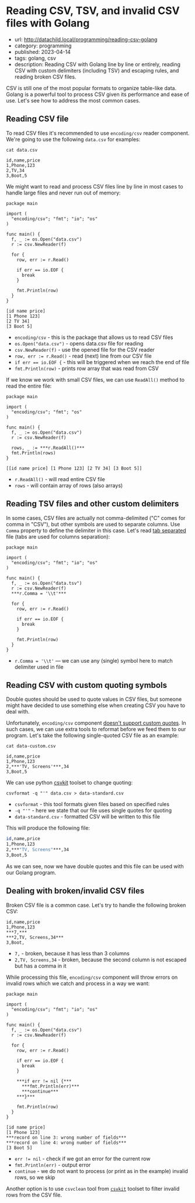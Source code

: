 # Reading CSV, TSV, and invalid CSV files with Golang
* url: http://datachild.local/programming/reading-csv-golang
* category: programming
* published: 2023-04-14
* tags: golang, csv
* description: Reading CSV with Golang line by line or entirely, reading CSV with custom delimiters (including TSV) and escaping rules, and reading broken CSV files.

CSV is still one of the most popular formats to organize table-like data.
Golang is a powerful tool to process CSV given its performance and ease of use.
Let's see how to address the most common cases.

## Reading CSV file

To read CSV files it's recommended to use `encoding/csv` reader component.
We're going to use the following `data.csv` for examples:

```cli
cat data.csv
```
```output
id,name,price
1,Phone,123
2,TV,34
3,Boot,5
```

We might want to read and process CSV files line by line in most cases to handle large files and never run out of memory:

```golang
package main

import (
  "encoding/csv"; "fmt"; "io"; "os"
)

func main() {
  f, _ := os.Open("data.csv")
  r := csv.NewReader(f)

  for {
    row, err := r.Read()

    if err == io.EOF {
      break
    }

    fmt.Println(row)
  }
}
```
```output
[id name price]
[1 Phone 123]
[2 TV 34]
[3 Boot 5]
```

* `encoding/csv` - this is the package that allows us to read CSV files
* `os.Open("data.csv")` - opens data.csv file for reading
* `csv.NewReader(f)` - use the opened file for the CSV reader
* `row, err := r.Read()` - read (next) line from our CSV file
* `if err == io.EOF {` - this will be triggered when we reach the end of file
* `fmt.Println(row)` - prints row array that was read from CSV

If we know we work with small CSV files, we can use `ReadAll()` method to read the entire file:

```golang
package main

import (
  "encoding/csv"; "fmt"; "os"
)

func main() {
  f, _ := os.Open("data.csv")
  r := csv.NewReader(f)

  rows, _ := ***r.ReadAll()***
  fmt.Println(rows)
}
```
```output
[[id name price] [1 Phone 123] [2 TV 34] [3 Boot 5]]
```

* `r.ReadAll()` - will read entire CSV file
* `rows` - will contain array of rows (also arrays)

## Reading TSV files and other custom delimiters

In some cases, CSV files are actually not comma-delimited ("C" comes for comma in "CSV"), but other symbols are used to separate columns. Use `Comma` property to define the delimiter in this case. Let's read [tab separated](https://en.wikipedia.org/wiki/Tab-separated_values) file (tabs are used for columns separation):

```golang
package main

import (
  "encoding/csv"; "fmt"; "io"; "os"
)

func main() {
  f, _ := os.Open("data.tsv")
  r := csv.NewReader(f)
  ***r.Comma = '\\t'***

  for {
    row, err := r.Read()

    if err == io.EOF {
      break
    }

    fmt.Println(row)
  }
}
```

* `r.Comma = '\\t'` &mdash; we can use any (single) symbol here to match delimiter used in file

## Reading CSV with custom quoting symbols

Double quotes should be used to quote values in CSV files, but someone might have decided to use something else when creating CSV you have to deal with.

Unfortunately, `encoding/csv` component [doesn't support custom quotes](https://github.com/golang/go/issues/8458). In such cases, we can use extra tools to reformat before we feed them to our program. Let's take the following single-quoted CSV file as an example:

```cli
cat data-custom.csv
```
```output
id,name,price
1,Phone,123
2,***'TV, Screens'***,34
3,Boot,5
```
We can use python [csvkit](https://csvkit.readthedocs.io/en/latest/tutorial/1_getting_started.html#installing-csvkit) toolset to change quoting:

```cli
csvformat -q "'" data.csv > data-standard.csv
```

* `csvformat` - this tool formats given files based on specified rules
* `-q "'"` - here we state that our file uses single quotes for quoting
* `data-standard.csv` - formatted CSV will be written to this file

This will produce the following file:
```bash
id,name,price
1,Phone,123
2,***"TV, Screens"***,34
3,Boot,5
```

As we can see, now we have double quotes and this file can be used with our Golang program.

## Dealing with broken/invalid CSV files

Broken CSV file is a common case. Let's try to handle the following broken CSV:
```text
id,name,price
1,Phone,123
***7,***
***2,TV, Screens,34***
3,Boot,
```
* `7,` - broken, because it has less than 3 columns
* `2,TV, Screens,34` - broken, because the second column is not escaped but has a comma in it

While processing this file, `encoding/csv` component will throw errors on invalid rows which we catch and process in a way we want:

```golang
package main

import (
  "encoding/csv"; "fmt"; "io"; "os"
)

func main() {
  f, _ := os.Open("data.csv")
  r := csv.NewReader(f)

  for {
    row, err := r.Read()

    if err == io.EOF {
      break
    }

    ***if err != nil {***
      ***fmt.Println(err)***
      ***continue***
    ***}***

    fmt.Println(row)
  }
}
```
```output
[id name price]
[1 Phone 123]
***record on line 3: wrong number of fields***
***record on line 4: wrong number of fields***
[3 Boot 5]
```

* `err != nil` - check if we got an error for the current row
* `fmt.Println(err)` - output error
* `continue` - we do not want to process (or print as in the example) invalid rows, so we skip

Another option is to use `csvclean` tool from [`csvkit`](/programming/format-clean-fix-csv-with-csvkit) toolset to filter invalid rows from the CSV file.
